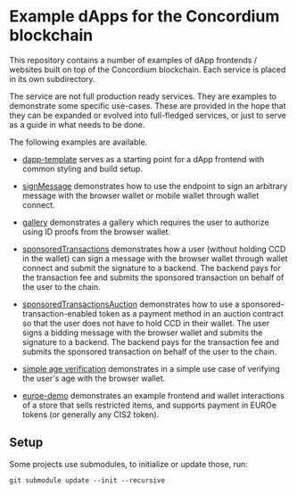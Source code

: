 # Example dApps for the Concordium blockchain

This repository contains a number of examples of dApp frontends / websites built on top
of the Concordium blockchain. Each service is placed in its own subdirectory.

The service are not full production ready services. They are examples to
demonstrate some specific use-cases. These are provided in the hope that they
can be expanded or evolved into full-fledged services, or just to serve as a
guide in what needs to be done.

The following examples are available.

- [dapp-template](./dapp-template/) serves as a starting point for a dApp frontend with common styling and build setup.

- [signMessage](./signMessage/) demonstrates how to use the endpoint to sign an arbitrary message with the browser wallet or mobile wallet through wallet connect.

- [gallery](./gallery/) demonstrates a gallery which requires the user to authorize using ID proofs from the browser wallet.

- [sponsoredTransactions](./sponsoredTransactions/) demonstrates how a user (without holding CCD in the wallet) can sign a message with the browser wallet through wallet connect and submit the signature to a backend. The backend pays for the transaction fee and submits the sponsored transaction on behalf of the user to the chain.

- [sponsoredTransactionsAuction](./sponsoredTransactionsAuction/) demonstrates how to use a sponsored-transaction-enabled token as a payment method in an auction contract so that the user does not have to hold CCD in their wallet. The user signs a bidding message with the browser wallet and submits the signature to a backend. The backend pays for the transaction fee and submits the sponsored transaction on behalf of the user to the chain.

- [simple age verification](./simpleAgeVerification/) demonstrates in a simple use case of verifying the user's age with the browser wallet.

- [euroe-demo](./euroe-demo/) demonstrates an example frontend and wallet
  interactions of a store that sells restricted items, and supports payment in
  EUROe tokens (or generally any CIS2 token).

## Setup

Some projects use submodules, to initialize or update those, run:
```shell
git submodule update --init --recursive
```
